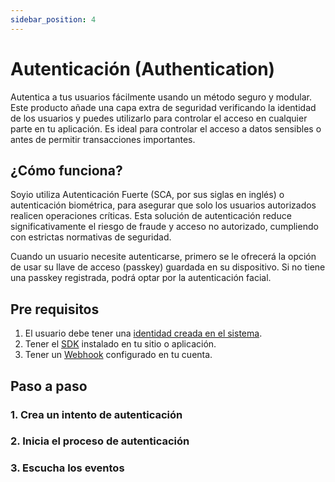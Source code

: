 ```yaml
---
sidebar_position: 4
---
```


# Autenticación (Authentication)

Autentica a tus usuarios fácilmente usando un método seguro y modular. Este producto añade una capa extra de seguridad verificando la identidad de los usuarios y puedes utilizarlo para controlar el acceso en cualquier parte en tu aplicación. Es ideal para controlar el acceso a datos sensibles o antes de permitir transacciones importantes.

## ¿Cómo funciona?

Soyio utiliza Autenticación Fuerte (SCA, por sus siglas en inglés) o autenticación biométrica, para asegurar que solo los usuarios autorizados realicen operaciones críticas. Esta solución de autenticación reduce significativamente el riesgo de fraude y acceso no autorizado, cumpliendo con estrictas normativas de seguridad.

Cuando un usuario necesite autenticarse, primero se le ofrecerá la opción de usar su llave de acceso (passkey) guardada en su dispositivo. Si no tiene una passkey registrada, podrá optar por la autenticación facial.

## Pre requisitos

1. El usuario debe tener una [identidad creada en el sistema](./disclosure.md).
2. Tener el [SDK](../quickstart.md) instalado en tu sitio o aplicación.
3. Tener un [Webhook](../../api/webhooks.md) configurado en tu cuenta.

## Paso a paso

### 1. Crea un intento de autenticación

### 2. Inicia el proceso de autenticación

### 3. Escucha los eventos